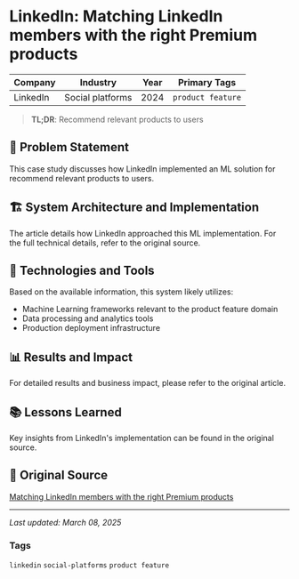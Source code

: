 # LinkedIn: Matching LinkedIn members with the right Premium products

| Company | Industry | Year | Primary Tags | 
|---------|----------|------|--------------|
| LinkedIn | Social platforms | 2024 | `product feature` |

> **TL;DR**: Recommend relevant products to users

## 📝 Problem Statement

This case study discusses how LinkedIn implemented an ML solution for recommend relevant products to users.

## 🏗️ System Architecture and Implementation

The article details how LinkedIn approached this ML implementation. For the full technical details, refer to the original source.

## 🔧 Technologies and Tools

Based on the available information, this system likely utilizes:

- Machine Learning frameworks relevant to the product feature domain
- Data processing and analytics tools
- Production deployment infrastructure

## 📊 Results and Impact

For detailed results and business impact, please refer to the original article.

## 📚 Lessons Learned

Key insights from LinkedIn's implementation can be found in the original source.

## 🔗 Original Source

[Matching LinkedIn members with the right Premium products](https://www.linkedin.com/blog/engineering/machine-learning/matching-linkedin-members-with-the-right-premium-products)

---

*Last updated: March 08, 2025*

### Tags

`linkedin` `social-platforms` `product feature`
